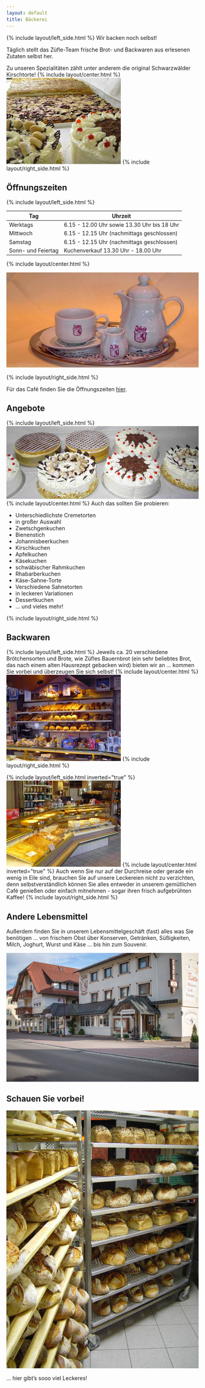 ```yaml
---
layout: default
title: Bäckerei
---
```


{% include layout/left_side.html %}
Wir backen noch selbst!

Täglich stellt das Züfle-Team frische Brot- und Backwaren aus erlesenen Zutaten selbst her.

Zu unseren Spezialitäten zählt unter anderem die original Schwarzwälder Kirschtorte!
{% include layout/center.html %}
![Kuchen](/assets/media/kuchen.jpg)
{% include layout/right_side.html %}

## Öffnungszeiten

{% include layout/left_side.html %}

| Tag                | Uhrzeit                                     |
| ------------------ | ------------------------------------------- |
| Werktags           | 6.15 - 12.00 Uhr sowie 13.30 Uhr bis 18 Uhr |
| Mittwoch           | 6.15 - 12.15 Uhr (nachmittags geschlossen)  |
| Samstag            | 6.15 - 12.15 Uhr (nachmittags geschlossen)  |
| Sonn- und Feiertag | Kuchenverkauf 13.30 Uhr - 18.00 Uhr         |

{% include layout/center.html %}

![Kaffeekanne](/assets/media/kaffeekanne.jpg)

{% include layout/right_side.html %}

Für das Café finden Sie die Öffnungszeiten [hier](/cafe/oeffnungszeiten).

## Angebote

{% include layout/left_side.html %}
![Schwarzwälder Kirschtorte](/assets/media/kirschtorte.jpg)
{% include layout/center.html %}
Auch das sollten Sie probieren:

- Unterschiedlichste Cremetorten
- in großer Auswahl
- Zwetschgenkuchen
- Bienenstich
- Johannisbeerkuchen
- Kirschkuchen
- Apfelkuchen
- Käsekuchen
- schwäbischer Rahmkuchen
- Rhabarberkuchen
- Käse-Sahne-Torte
- Verschiedene Sahnetorten
- in leckeren Variationen
- Dessertkuchen
- ... und vieles mehr!

{% include layout/right_side.html %}

## Backwaren

{% include layout/left_side.html %}
Jeweils ca. 20 verschiedene Brötchensorten und Brote, wie Züfles Bauernbrot (ein sehr beliebtes Brot, das nach einem alten Hausrezept gebacken wird) bieten wir an ... kommen Sie vorbei und überzeugen Sie sich selbst!
{% include layout/center.html %}
![Brottheke](/assets/media/brottheke.jpg)
{% include layout/right_side.html %}

{% include layout/left_side.html inverted="true" %}
![Kuchentheke](/assets/media/kuchentheke.jpg)
{% include layout/center.html inverted="true" %}
Auch wenn Sie nur auf der Durchreise oder gerade ein wenig in Eile sind, brauchen Sie auf unsere Leckereien nicht zu verzichten, denn selbstverständlich können Sie alles entweder in unserem gemütlichen Café genießen oder einfach mitnehmen - sogar ihren frisch aufgebrühten Kaffee!
{% include layout/right_side.html %}

## Andere Lebensmittel

Außerdem finden Sie in unserem Lebensmittelgeschäft (fast) alles was Sie benötigen ... von frischem Obst über Konserven, Getränken, Süßigkeiten, Milch, Joghurt, Wurst und Käse ... bis hin zum Souvenir.

![Ladeneingang](/assets/media/baeckerei-ladeneingang.jpg)

## Schauen Sie vorbei!

![Bäckerei Banner](/assets/media/backerei-brote.jpg)

... hier gibt’s sooo viel Leckeres!
